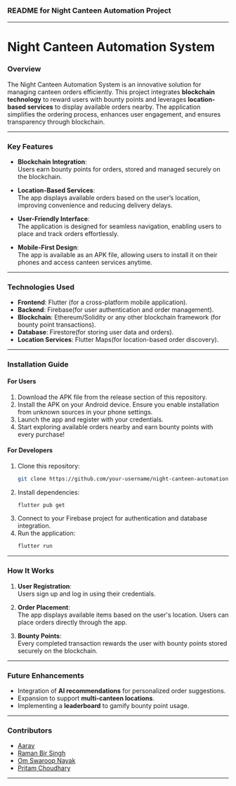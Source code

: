 ### **README for Night Canteen Automation Project**

---

# **Night Canteen Automation System**

### **Overview**
The Night Canteen Automation System is an innovative solution for managing canteen orders efficiently. This project integrates **blockchain technology** to reward users with bounty points and leverages **location-based services** to display available orders nearby. The application simplifies the ordering process, enhances user engagement, and ensures transparency through blockchain.

---

### **Key Features**
- **Blockchain Integration**:  
  Users earn bounty points for orders, stored and managed securely on the blockchain.

- **Location-Based Services**:  
  The app displays available orders based on the user’s location, improving convenience and reducing delivery delays.

- **User-Friendly Interface**:  
  The application is designed for seamless navigation, enabling users to place and track orders effortlessly.

- **Mobile-First Design**:  
  The app is available as an APK file, allowing users to install it on their phones and access canteen services anytime.

---

### **Technologies Used**
- **Frontend**: Flutter (for a cross-platform mobile application).
- **Backend**: Firebase(for user authentication and order management).
- **Blockchain**: Ethereum/Solidity or any other blockchain framework (for bounty point transactions).
- **Database**: Firestore(for storing user data and orders).
- **Location Services**: Flutter Maps(for location-based order discovery).

---

### **Installation Guide**

#### **For Users**
1. Download the APK file from the release section of this repository.
2. Install the APK on your Android device. Ensure you enable installation from unknown sources in your phone settings.
3. Launch the app and register with your credentials.
4. Start exploring available orders nearby and earn bounty points with every purchase!

#### **For Developers**
1. Clone this repository:
   ```bash
   git clone https://github.com/your-username/night-canteen-automation.git
   ```  
2. Install dependencies:
   ```bash
   flutter pub get
   ```  
3. Connect to your Firebase project for authentication and database integration.
4. Run the application:
   ```bash
   flutter run
   ```

---

### **How It Works**
1. **User Registration**:  
   Users sign up and log in using their credentials.

2. **Order Placement**:  
   The app displays available items based on the user's location. Users can place orders directly through the app.

3. **Bounty Points**:  
   Every completed transaction rewards the user with bounty points stored securely on the blockchain.

---

### **Future Enhancements**
- Integration of **AI recommendations** for personalized order suggestions.
- Expansion to support **multi-canteen locations**.
- Implementing a **leaderboard** to gamify bounty point usage.

---

### **Contributors**
- [Aarav](https://github.com/aarav0180) 
- [Raman Bir Singh]()
- [Om Swaroop Nayak]()
- [Pritam Choudhary]()

---